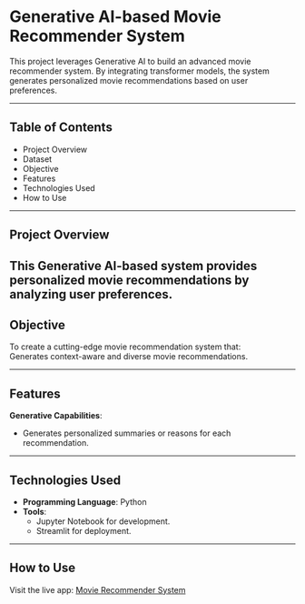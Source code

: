 # Generative AI-based Movie Recommender System

This project leverages Generative AI to build an advanced movie recommender system. By integrating transformer models, the system generates personalized movie recommendations based on user preferences.

---

## Table of Contents
- Project Overview
- Dataset
- Objective
- Features
- Technologies Used
- How to Use

---

## Project Overview

This Generative AI-based system provides personalized movie recommendations by analyzing user preferences.
---

## Objective

To create a cutting-edge movie recommendation system that:  
Generates context-aware and diverse movie recommendations.

---

## Features

**Generative Capabilities**:  
- Generates personalized summaries or reasons for each recommendation.

---

## Technologies Used

- **Programming Language**: Python  
- **Tools**:  
  - Jupyter Notebook for development.  
  - Streamlit for deployment.

---

## How to Use

Visit the live app: [Movie Recommender System](https://movierecommender2024.streamlit.app/)  
